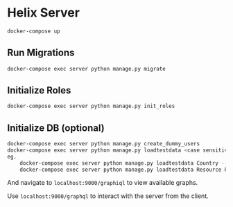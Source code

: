 # Helix Server

```bash
docker-compose up
```

## Run Migrations
```bash
docker-compose exec server python manage.py migrate 
```

## Initialize Roles
```bash
docker-compose exec server python manage.py init_roles
```

## Initialize DB (optional)
```bash
docker-compose exec server python manage.py create_dummy_users
docker-compose exec server python manage.py loadtestdata <case sensitive model_names> --count 2
eg.
    docker-compose exec server python manage.py loadtestdata Country --count 2
    docker-compose exec server python manage.py loadtestdata Resource ResourceGroup --count 2
```

And navigate to `localhost:9000/graphiql` to view available graphs.

Use `localhost:9000/graphql` to interact with the server from the client.

